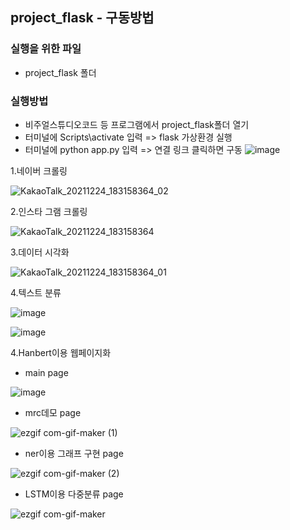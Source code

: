 ## project_flask - 구동방법

### 실행을 위한 파일
* project_flask 폴더

### 실행방법
* 비주얼스튜디오코드 등 프로그램에서 project_flask폴더 열기
* 터미널에 Scripts\activate 입력 => flask 가상환경 실행
* 터미널에 python app.py 입력 => 연결 링크 클릭하면 구동
![image](https://user-images.githubusercontent.com/89976847/148491388-26d2794f-dae6-49c6-a59c-784fd5bef5bd.png)

1.네이버 크롤링


![KakaoTalk_20211224_183158364_02](https://user-images.githubusercontent.com/88877270/147343596-7c446730-b0af-44af-b56a-5d3125e568a7.gif)

2.인스타 그램 크롤링


![KakaoTalk_20211224_183158364](https://user-images.githubusercontent.com/88877270/147423335-d91d7ac8-2c43-469b-879f-2b665370bc09.gif)

3.데이터 시각화


![KakaoTalk_20211224_183158364_01](https://user-images.githubusercontent.com/88877270/147423343-cbd92cef-795e-47dd-8ca0-b7dd5e56cecd.gif)

4.텍스트 분류

![image](https://user-images.githubusercontent.com/88877270/147432444-14ba161e-dd9b-4d14-9a9a-13eb49c0d144.png)


![image](https://user-images.githubusercontent.com/88877270/147432504-5ce2cc27-9898-4d66-9643-5ba5df2f0e78.png)



4.Hanbert이용 웹페이지화
- main page

![image](https://user-images.githubusercontent.com/89976847/148376419-36e6892b-83f6-4b23-aa6d-fd93015df8ef.png)

- mrc데모 page

![ezgif com-gif-maker (1)](https://user-images.githubusercontent.com/89976847/148490818-c0f45e7e-5be3-4ba7-a811-3c0ac381737a.gif)

- ner이용 그래프 구현 page

![ezgif com-gif-maker (2)](https://user-images.githubusercontent.com/89976847/148490824-f88e116a-a4b7-4323-b1fa-6953e5fe9712.gif)

- LSTM이용 다중분류 page

![ezgif com-gif-maker](https://user-images.githubusercontent.com/89976847/148490827-a532f37e-0b2e-4398-a950-868e5aa1f586.gif)


